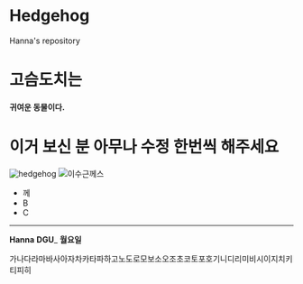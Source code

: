 # Hedgehog
Hanna's repository

고슴도치는
=====
#### 귀여운 동물이다.

이거 보신 분 아무나 수정 한번씩 해주세요
==============================

![hedgehog](http://blogfiles1.naver.net/20140409_267/risa708_13970428677395FQye_JPEG/19.jpg)
![이수근께스](http://t1.daumcdn.net/tvpot/thumb/s363ctOYRRGgpn7jGduRnSg/thumb.png?ts=1514447611)

* 께
* B
* C

<hr/>

__Hanna__
__DGU___
__월요일__

<ht/>
가나다라마바사아자차카타파하고노도로모보소오조초코토포호기니디리미비시이지치키티피히




